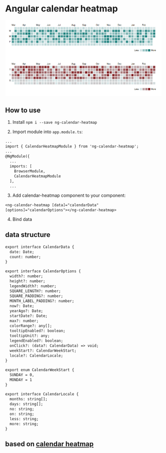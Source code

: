 # Angular calendar heatmap
![Example](./src/assets/ng-calendar-heatmap.png)

## How to use
1. Install `npm i --save ng-calendar-heatmap`

2. Import module into `app.module.ts`:
```
...
import { CalendarHeatmapModule } from 'ng-calendar-heatmap';
...
@NgModule({
  ...
  imports: [
    BrowserModule,
    CalendarHeatmapModule
  ],
  ...
```

3. Add calendar-heatmap component to your component:
```
<ng-calendar-heatmap [data]="calendarData" [options]="calendarOptions"></ng-calendar-heatmap>
```

4. Bind data

## data structure

```
export interface CalendarData {
  date: Date;
  count: number;
}
```

```
export interface CalendarOptions {
  width?: number;
  height?: number;
  legendWidth?: number;
  SQUARE_LENGTH?: number;
  SQUARE_PADDING?: number;
  MONTH_LABEL_PADDING?: number;
  now?: Date;
  yearAgo?: Date;
  startDate?: Date;
  max?: number;
  colorRange?: any[];
  tooltipEnabled?: boolean;
  tooltipUnit?: any;
  legendEnabled?: boolean;
  onClick?: (data?: CalendarData) => void;
  weekStart?: CalendarWeekStart;
  locale?: CalendarLocale;
}
```

```
export enum CalendarWeekStart {
  SUNDAY = 0,
  MONDAY = 1
}
```

```
export interface CalendarLocale {
  months: string[];
  days: string[];
  no: string;
  on: string;
  less: string;
  more: string;
}
```

## based on [calendar heatmap](https://github.com/DKirwan/calendar-heatmap)
